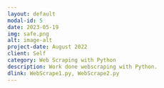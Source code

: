 ```yaml
---
layout: default
modal-id: 5
date: 2023-05-19
img: safe.png
alt: image-alt
project-date: August 2022
client: Self
category: Web Scraping with Python
description: Work done webscraping with Python.
dlink: WebScrape1.py, WebScrape2.py
---
```

